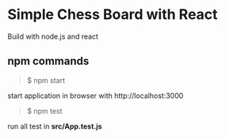 # Simple Chess Board with React

Build with node.js and react

## npm commands

> $ npm start 

start application in browser with 
http://localhost:3000


> $ npm test

run all test in **src/App.test.js**